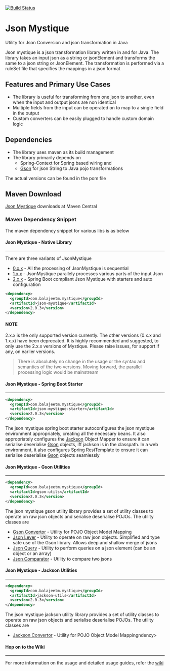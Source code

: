 [![Build Status](https://travis-ci.org/balajeetm/json-mystique.svg?branch=master)](https://travis-ci.org/balajeetm/json-mystique)

# Json Mystique
Utility for Json Conversion and json transformation in Java

Json mystique is a json transformation library written in and for Java. The library takes an input json as a string or jsonElement and transforms the same to a json string or JsonElement.
The transformation is performed via a ruleSet file that specifies the mappings in a json format

## Features and Primary Use Cases
* The library is useful for transforming from one json to another, even when the input and output jsons are non identical
* Multiple fields from the input can be operated on to map to a single field in the output
* Custom converters can be easily plugged to handle custom domain logic

## Dependencies
* The library uses maven as its build management
* The library primarily depends on 
    * Spring-Context for Spring based wiring and 
    * [Gson](https://mvnrepository.com/artifact/com.google.code.gson/gson) for json String to Java pojo transformations

The actual versions can be found in the pom file


## Maven Download

[Json Mystique](http://search.maven.org/#search%7Cga%7C1%7Cg%3A%22com.balajeetm.mystique%22) downloads at Maven Central

### Maven Dependency Snippet
The maven dependency snippet for various libs is as below

#### Json Mystique - Native Library
---

There are three variants of JsonMystique
* [0.x.x](http://search.maven.org/#artifactdetails%7Ccom.github.balajeetm%7Cjson-mystique%7C0.0.1%7Cjar) - All the processing of JsonMystique is sequential
* [1.x.x](http://search.maven.org/#artifactdetails%7Ccom.github.balajeetm%7Cjson-mystique%7C1.0.8%7Cjar) - JsonMystique parallely processes various parts of the input Json
* [2.x.x](http://search.maven.org/#artifactdetails%7Ccom.balajeetm.mystique%7Cjson-mystique%7C2.0.3%7Cjar) - Spring Boot compliant Json Mystique with starters and auto configuration

```xml
<dependency>
  <groupId>com.balajeetm.mystique</groupId>
  <artifactId>json-mystique</artifactId>
  <version>2.0.3</version>
</dependency>
```

#### NOTE
2.x.x is the only supported version currently. The other versions (0.x.x and 1.x.x) have been deprecated.
It is highly recommended and suggested, to only use the 2.x.x versions of Mystique.
Please raise issues, for support if any, on earlier versions.

> There is absolutely no change in the usage or the syntax and semantics of the two versions. Moving forward, the parallel processing logic would be mainstream

#### Json Mystique - Spring Boot Starter
---

```xml
<dependency>
  <groupId>com.balajeetm.mystique</groupId>
  <artifactId>json-mystique-starter</artifactId>
  <version>2.0.3</version>
</dependency>
```

The json mystique spring boot starter autoconfigures the json mystique environment appropriately, creating all the necessary beans.
It also appropriately configures the [Jackson](https://github.com/FasterXML/jackson) Object Mapper to ensure it can serialise deserialise [Gson](https://github.com/google/gson) objects, iff jackson is in the classpath. In a web environment, it also configures Spring RestTemplate to ensure it can serialise deserialise [Gson](https://github.com/google/gson) objects seamlessly

#### Json Mystique - Gson Utilities
---

```xml
<dependency>
  <groupId>com.balajeetm.mystique</groupId>
  <artifactId>gson-utils</artifactId>
  <version>2.0.3</version>
</dependency>
```

The json mystique gson utility library provides a set of utility classes to operate on raw json objects and serialise deserialise POJOs.
The utility classes are
* [Gson Convertor](https://github.com/balajeetm/json-mystique/blob/master/json-mystique-utils/gson-utils/src/main/java/com/balajeetm/mystique/util/gson/bean/convertor/GsonConvertor.java) - Utility for POJO Object Model Mapping
* [Json Lever](https://github.com/balajeetm/json-mystique/blob/master/json-mystique-utils/gson-utils/src/main/java/com/balajeetm/mystique/util/gson/bean/lever/JsonLever.java) - Utility to operate on raw json objects. Simplified and type safe use of the Gson library. Allows deep and shallow merge of jsons
* [Json Query](https://github.com/balajeetm/json-mystique/blob/master/json-mystique-utils/gson-utils/src/main/java/com/balajeetm/mystique/util/gson/bean/lever/JsonQuery.java) - Utility to perform queries on a json element (can be an object or an array)
* [Json Comparator](https://github.com/balajeetm/json-mystique/blob/master/json-mystique-utils/gson-utils/src/main/java/com/balajeetm/mystique/util/gson/bean/lever/JsonComparator.java) - Utility to compare two jsons

#### Json Mystique - Jackson Utilities
---

```xml
<dependency>
  <groupId>com.balajeetm.mystique</groupId>
  <artifactId>jackson-utils</artifactId>
  <version>2.0.3</version>
</dependency>
```

The json mystique jackson utility library provides a set of utility classes to operate on raw json objects and serialise deserialise POJOs.
The utility classes are
* [Jackson Convertor](https://github.com/balajeetm/json-mystique/blob/master/json-mystique-utils/jackson-utils/src/main/java/com/balajeetm/mystique/util/jackson/bean/convertor/JacksonConvertor.java) - Utility for POJO Object Model Mappingndency>

#### Hop on to the Wiki
---
For more information on the usage and detailed usage guides, refer the [wiki](https://github.com/balajeetm/json-mystique/wiki)
